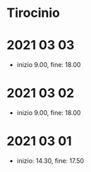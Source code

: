 # Tirocinio
# 2021 03 03
  - inizio 9.00,      fine: 18.00
# 2021 03 02
  - inizio 9.00,      fine: 18.00
# 2021 03 01
  - inizio: 14.30,    fine: 17.50
